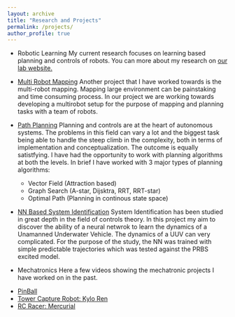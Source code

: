 ```yaml
---
layout: archive
title: "Research and Projects"
permalink: /projects/
author_profile: true
---
```

* Robotic Learning
My current research focuses on learning based planning and controls of robots. You can more about my research on [our lab website.](https://isl-uva.github.io/projects/)

* [Multi Robot Mapping](/_pages/MultiRobo_projects.md)
Another project that I have worked towards is the multi-robot mapping. Mapping large environment can be painstaking and time consuming process. In our project we are working towards developing a multirobot setup for the purpose of mapping and planning tasks with a team of robots.  

* [Path Planning](https://sites.google.com/seas.upenn.edu/30siddharth/projects/autonomous-uav?authuser=0)
Planning and controls are at the heart of autonomous systems. The problems in this field can vary a lot and the biggest task being able to handle the steep climb in the complexity, both in terms of implementation and conceptualization. The outcome is equally satistfying. I have had the opportunity to work with planning algorithms at both the levels. In brief I have worked with 3 major types of planning algorithms:
    + Vector Field (Attraction based)
    + Graph Search (A-star, Dijsktra, RRT, RRT-star)
    + Optimal Path (Planning in continous state space)

* [NN Based System Identification](https://sites.google.com/seas.upenn.edu/30siddharth/projects/optimal-controls-graph-search-state-estimation?authuser=0)
System Identification has been studied in great depth in the field of controls theory. In this project my aim to discover the ability of a neural netwrok to learn the dynamics of a Unamanned Underwater Vehicle. The dynamics of a UUV can very complicated. For the purpose of the study, the NN was trained with simple predictable trajectories which was tested against the PRBS excited model.
  

* Mechatronics
Here a few videos showing the mechatronic projects I have worked on in the past.
- [PinBall](https://youtube.com/shorts/W9b0Tk9dg5Y?si=0p0yfvlbf0ICOnWY)
- [Tower Capture Robot: Kylo Ren](https://www.youtube.com/watch?v=FdA8TN68i90)
- [RC Racer: Mercurial](https://youtube.com/shorts/7sEKJqyf8c8?si=RJPjKVJZCaSEC7Xh)


